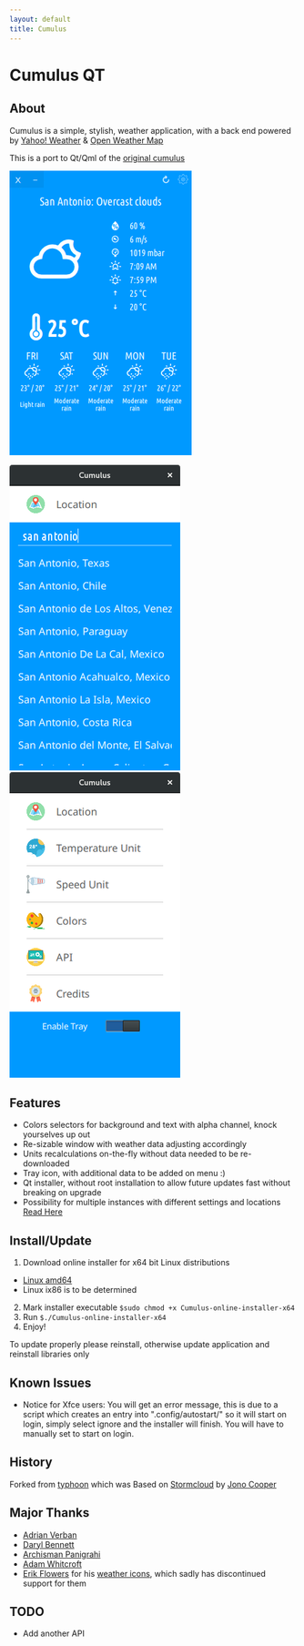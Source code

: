 ```yaml
---
layout: default
title: Cumulus
---
```


# Cumulus QT
## About
Cumulus is a simple, stylish, weather application, with a back end powered by [Yahoo! Weather](http://weather.yahoo.com) & [Open Weather Map](http://openweathermap.org/)

This is a port to Qt/Qml of the [original cumulus](legacy_cumulus.md)

![weather](assets/images/weather.gif)

![location](assets/images/location.png) ![settings](assets/images/settings.png)

## Features
- Colors selectors for background and text with alpha channel, knock yourselves up out
- Re-sizable window with weather data adjusting accordingly
- Units recalculations on-the-fly without data needed to be re-downloaded
- Tray icon, with additional data to be added on menu :)
- Qt installer, without root installation to allow future updates fast without breaking on upgrade
- Possibility for multiple instances with different settings and locations [Read Here](multiple_inst.md)

## Install/Update
1. Download online installer for x64 bit Linux distributions
 - [Linux amd64](https://github.com/vadrian89/cumulus-qt/releases/)
 - Linux ix86 is to be determined
2. Mark installer executable
`$sudo chmod +x Cumulus-online-installer-x64`
3. Run
`$./Cumulus-online-installer-x64`
4. Enjoy!

To update properly please reinstall, otherwise update application and reinstall libraries only

## Known Issues
- Notice for Xfce users:
You will get an error message, this is due to a script which creates an entry into ".config/autostart/" so it will start on login, simply select ignore and the installer will finish. You will have to manually set to start on login.

## History
Forked from [typhoon](https://github.com/apandada1/typhoon) which was
Based on [Stormcloud](https://github.com/consindo/stormcloud/) by [Jono Cooper](https://twitter.com/consindo)

## Major Thanks
- [Adrian Verban](https://github.com/vadrian89)
- [Daryl Bennett](https://github.com/kd8bny)
- [Archisman Panigrahi](https://github.com/apandada1)
- [Adam Whitcroft](https://twitter.com/AdamWhitcroft)
- [Erik Flowers](https://github.com/erikflowers) for his [weather icons](https://github.com/erikflowers/weather-icons),
which sadly has discontinued support for them

## TODO
- Add another API
